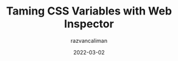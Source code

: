 ---
author: razvancaliman
date: 2022-03-02
publisher: webkit
tags:
  - css
  - custom-properties
  - user-agents
  - tooling
target_url: https://webkit.org/blog/12303/css-variables-web-inspector/
title: Taming CSS Variables with Web Inspector
---